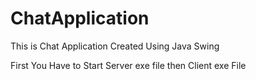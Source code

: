 # ChatApplication
This is Chat Application Created Using Java Swing

First You Have to Start Server exe file then Client exe File
